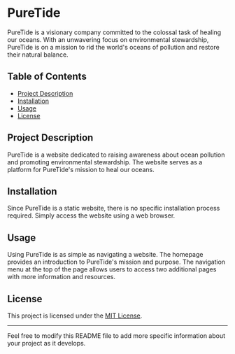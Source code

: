 # PureTide

PureTide is a visionary company committed to the colossal task of healing our oceans. With an unwavering focus on environmental stewardship, PureTide is on a mission to rid the world's oceans of pollution and restore their natural balance.

## Table of Contents
- [Project Description](#project-description)
- [Installation](#installation)
- [Usage](#usage)
- [License](#license)

## Project Description
PureTide is a website dedicated to raising awareness about ocean pollution and promoting environmental stewardship. The website serves as a platform for PureTide's mission to heal our oceans.

## Installation
Since PureTide is a static website, there is no specific installation process required. Simply access the website using a web browser.

## Usage
Using PureTide is as simple as navigating a website. The homepage provides an introduction to PureTide's mission and purpose. The navigation menu at the top of the page allows users to access two additional pages with more information and resources.

## License
This project is licensed under the [MIT License](LICENSE).

---

Feel free to modify this README file to add more specific information about your project as it develops.
